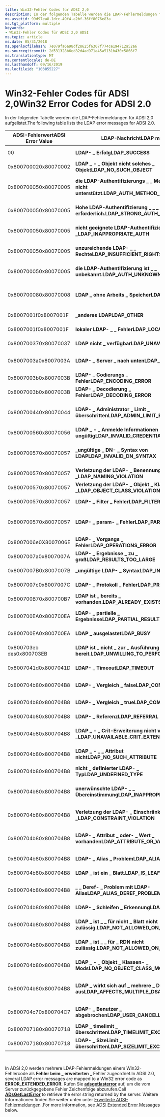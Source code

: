 ```yaml
---
title: Win32-Fehler Codes für ADSI 2,0
description: In der folgenden Tabelle werden die LDAP-Fehlermeldungen für ADSI 2,0 aufgelistet.
ms.assetid: 99d97ea8-1dcc-49f4-a2bf-36ff8076e83a
ms.tgt_platform: multiple
keywords:
- Win32-Fehler Codes für ADSI 2,0 ADSI
ms.topic: article
ms.date: 05/31/2018
ms.openlocfilehash: 7e079fa6a98df28625f6307f774ce194712a52a6
ms.sourcegitcommit: 2d531328b6ed82d4ad971a45a5131b430c5866f7
ms.translationtype: MT
ms.contentlocale: de-DE
ms.lasthandoff: 09/16/2019
ms.locfileid: "103855227"
---
```

# <a name="win32-error-codes-for-adsi-20"></a><span data-ttu-id="c5fd4-104">Win32-Fehler Codes für ADSI 2,0</span><span class="sxs-lookup"><span data-stu-id="c5fd4-104">Win32 Error Codes for ADSI 2.0</span></span>

<span data-ttu-id="c5fd4-105">In der folgenden Tabelle werden die LDAP-Fehlermeldungen für ADSI 2,0 aufgelistet.</span><span class="sxs-lookup"><span data-stu-id="c5fd4-105">The following table lists the LDAP error messages for ADSI 2.0.</span></span>



| <span data-ttu-id="c5fd4-106">ADSI-Fehlerwert</span><span class="sxs-lookup"><span data-stu-id="c5fd4-106">ADSI Error Value</span></span> | <span data-ttu-id="c5fd4-107">LDAP-Nachricht</span><span class="sxs-lookup"><span data-stu-id="c5fd4-107">LDAP message</span></span>                           | <span data-ttu-id="c5fd4-108">Win32-Nachricht</span><span class="sxs-lookup"><span data-stu-id="c5fd4-108">Win32 message</span></span>                        | <span data-ttu-id="c5fd4-109">BESCHREIBUNG</span><span class="sxs-lookup"><span data-stu-id="c5fd4-109">Description</span></span>                                          |
|------------------|----------------------------------------|--------------------------------------|------------------------------------------------------|
| <span data-ttu-id="c5fd4-110">0</span><span class="sxs-lookup"><span data-stu-id="c5fd4-110">0</span></span>                | <span data-ttu-id="c5fd4-111">**LDAP- \_ Erfolg**</span><span class="sxs-lookup"><span data-stu-id="c5fd4-111">**LDAP\_SUCCESS**</span></span>                      | <span data-ttu-id="c5fd4-112">**kein \_ Fehler**</span><span class="sxs-lookup"><span data-stu-id="c5fd4-112">**NO\_ERROR**</span></span>                        | <span data-ttu-id="c5fd4-113">Vorgang erfolgreich.</span><span class="sxs-lookup"><span data-stu-id="c5fd4-113">Operation succeeded.</span></span>                                 |
| <span data-ttu-id="c5fd4-114">0x80070002</span><span class="sxs-lookup"><span data-stu-id="c5fd4-114">0x80070002</span></span>       | <span data-ttu-id="c5fd4-115">**LDAP \_ - \_ Objekt nicht solches \_ Objekt**</span><span class="sxs-lookup"><span data-stu-id="c5fd4-115">**LDAP\_NO\_SUCH\_OBJECT**</span></span>             | <span data-ttu-id="c5fd4-116">**Fehler \_ Datei \_ nicht \_ gefunden.**</span><span class="sxs-lookup"><span data-stu-id="c5fd4-116">**ERROR\_FILE\_NOT\_FOUND**</span></span>          | <span data-ttu-id="c5fd4-117">Das Objekt ist nicht vorhanden.</span><span class="sxs-lookup"><span data-stu-id="c5fd4-117">Object does not exist.</span></span>                               |
| <span data-ttu-id="c5fd4-118">0x80070005</span><span class="sxs-lookup"><span data-stu-id="c5fd4-118">0x80070005</span></span>       | <span data-ttu-id="c5fd4-119">**die LDAP-Authentifizierungs \_ \_ Methode \_ \_ wird nicht unterstützt.**</span><span class="sxs-lookup"><span data-stu-id="c5fd4-119">**LDAP\_AUTH\_METHOD\_NOT\_SUPPORTED**</span></span> | <span data-ttu-id="c5fd4-120">**Fehler \_ Zugriff \_ verweigert**</span><span class="sxs-lookup"><span data-stu-id="c5fd4-120">**ERROR\_ACCESS\_DENIED**</span></span>            | <span data-ttu-id="c5fd4-121">Die Authentifizierungsmethode wird nicht unterstützt.</span><span class="sxs-lookup"><span data-stu-id="c5fd4-121">Authentication method not supported.</span></span>                 |
| <span data-ttu-id="c5fd4-122">0x80070005</span><span class="sxs-lookup"><span data-stu-id="c5fd4-122">0x80070005</span></span>       | <span data-ttu-id="c5fd4-123">**Hohe LDAP-Authentifizierung \_ \_ \_ erforderlich.**</span><span class="sxs-lookup"><span data-stu-id="c5fd4-123">**LDAP\_STRONG\_AUTH\_REQUIRED**</span></span>       | <span data-ttu-id="c5fd4-124">**Fehler \_ Zugriff \_ verweigert**</span><span class="sxs-lookup"><span data-stu-id="c5fd4-124">**ERROR\_ACCESS\_DENIED**</span></span>            | <span data-ttu-id="c5fd4-125">Erfordert eine strenge Authentifizierung.</span><span class="sxs-lookup"><span data-stu-id="c5fd4-125">Requires strong authentication.</span></span>                      |
| <span data-ttu-id="c5fd4-126">0x80070005</span><span class="sxs-lookup"><span data-stu-id="c5fd4-126">0x80070005</span></span>       | <span data-ttu-id="c5fd4-127">**nicht geeignete LDAP-Authentifizierung \_ \_**</span><span class="sxs-lookup"><span data-stu-id="c5fd4-127">**LDAP\_INAPPROPRIATE\_AUTH**</span></span>          | <span data-ttu-id="c5fd4-128">**Fehler \_ Zugriff \_ verweigert**</span><span class="sxs-lookup"><span data-stu-id="c5fd4-128">**ERROR\_ACCESS\_DENIED**</span></span>            | <span data-ttu-id="c5fd4-129">Nicht geeignete Authentifizierung.</span><span class="sxs-lookup"><span data-stu-id="c5fd4-129">Inappropriate authentication.</span></span>                        |
| <span data-ttu-id="c5fd4-130">0x80070005</span><span class="sxs-lookup"><span data-stu-id="c5fd4-130">0x80070005</span></span>       | <span data-ttu-id="c5fd4-131">**unzureichende LDAP- \_ \_ Rechte**</span><span class="sxs-lookup"><span data-stu-id="c5fd4-131">**LDAP\_INSUFFICIENT\_RIGHTS**</span></span>         | <span data-ttu-id="c5fd4-132">**Fehler \_ Zugriff \_ verweigert**</span><span class="sxs-lookup"><span data-stu-id="c5fd4-132">**ERROR\_ACCESS\_DENIED**</span></span>            | <span data-ttu-id="c5fd4-133">Der Benutzer verfügt nicht über ausreichende Zugriffsrechte.</span><span class="sxs-lookup"><span data-stu-id="c5fd4-133">User has insufficient access rights.</span></span>                 |
| <span data-ttu-id="c5fd4-134">0x80070005</span><span class="sxs-lookup"><span data-stu-id="c5fd4-134">0x80070005</span></span>       | <span data-ttu-id="c5fd4-135">**die LDAP-Authentifizierung ist \_ \_ unbekannt.**</span><span class="sxs-lookup"><span data-stu-id="c5fd4-135">**LDAP\_AUTH\_UNKNOWN**</span></span>                | <span data-ttu-id="c5fd4-136">**Fehler \_ Zugriff \_ verweigert**</span><span class="sxs-lookup"><span data-stu-id="c5fd4-136">**ERROR\_ACCESS\_DENIED**</span></span>            | <span data-ttu-id="c5fd4-137">Unbekannter Authentifizierungsfehler.</span><span class="sxs-lookup"><span data-stu-id="c5fd4-137">Unknown authentication error occurred.</span></span>               |
| <span data-ttu-id="c5fd4-138">0x80070008</span><span class="sxs-lookup"><span data-stu-id="c5fd4-138">0x80070008</span></span>       | <span data-ttu-id="c5fd4-139">**LDAP \_ ohne Arbeits \_ Speicher**</span><span class="sxs-lookup"><span data-stu-id="c5fd4-139">**LDAP\_NO\_MEMORY**</span></span>                   | <span data-ttu-id="c5fd4-140">**Fehler \_ nicht \_ genügend Arbeits \_ Speicher**</span><span class="sxs-lookup"><span data-stu-id="c5fd4-140">**ERROR\_NOT\_ENOUGH\_MEMORY**</span></span>       | <span data-ttu-id="c5fd4-141">Das System verfügt nicht über genügend Arbeitsspeicher.</span><span class="sxs-lookup"><span data-stu-id="c5fd4-141">System is out of memory.</span></span>                             |
| <span data-ttu-id="c5fd4-142">0x8007001f</span><span class="sxs-lookup"><span data-stu-id="c5fd4-142">0x8007001F</span></span>       | <span data-ttu-id="c5fd4-143">**\_anderes LDAP**</span><span class="sxs-lookup"><span data-stu-id="c5fd4-143">**LDAP\_OTHER**</span></span>                        | <span data-ttu-id="c5fd4-144">**Fehler \_ gen \_ fehlgeschlagen**</span><span class="sxs-lookup"><span data-stu-id="c5fd4-144">**ERROR\_GEN\_FAILURE**</span></span>              | <span data-ttu-id="c5fd4-145">Unbekannter Fehler.</span><span class="sxs-lookup"><span data-stu-id="c5fd4-145">Unknown error occurred.</span></span>                              |
| <span data-ttu-id="c5fd4-146">0x8007001f</span><span class="sxs-lookup"><span data-stu-id="c5fd4-146">0x8007001F</span></span>       | <span data-ttu-id="c5fd4-147">**lokaler LDAP- \_ \_ Fehler**</span><span class="sxs-lookup"><span data-stu-id="c5fd4-147">**LDAP\_LOCAL\_ERROR**</span></span>                 | <span data-ttu-id="c5fd4-148">**Fehler \_ gen \_ fehlgeschlagen**</span><span class="sxs-lookup"><span data-stu-id="c5fd4-148">**ERROR\_GEN\_FAILURE**</span></span>              | <span data-ttu-id="c5fd4-149">Lokaler Fehler.</span><span class="sxs-lookup"><span data-stu-id="c5fd4-149">Local error occurred.</span></span>                                |
| <span data-ttu-id="c5fd4-150">0x80070037</span><span class="sxs-lookup"><span data-stu-id="c5fd4-150">0x80070037</span></span>       | <span data-ttu-id="c5fd4-151">**LDAP nicht \_ verfügbar**</span><span class="sxs-lookup"><span data-stu-id="c5fd4-151">**LDAP\_UNAVAILABLE**</span></span>                  | <span data-ttu-id="c5fd4-152">**Fehler \_ dev ist \_ nicht \_ vorhanden.**</span><span class="sxs-lookup"><span data-stu-id="c5fd4-152">**ERROR\_DEV\_NOT\_EXIST**</span></span>           | <span data-ttu-id="c5fd4-153">Der Server ist nicht verfügbar.</span><span class="sxs-lookup"><span data-stu-id="c5fd4-153">Server is not available.</span></span>                             |
| <span data-ttu-id="c5fd4-154">0x8007003a</span><span class="sxs-lookup"><span data-stu-id="c5fd4-154">0x8007003A</span></span>       | <span data-ttu-id="c5fd4-155">**LDAP- \_ Server \_ nach unten**</span><span class="sxs-lookup"><span data-stu-id="c5fd4-155">**LDAP\_SERVER\_DOWN**</span></span>                 | <span data-ttu-id="c5fd4-156">**Fehler bei fehlerhafter Netzwerk Zuweisung. \_ \_ \_**</span><span class="sxs-lookup"><span data-stu-id="c5fd4-156">**ERROR\_BAD\_NET\_RESP**</span></span>            | <span data-ttu-id="c5fd4-157">Der LDAP-Server kann nicht kontaktiert werden.</span><span class="sxs-lookup"><span data-stu-id="c5fd4-157">Cannot contact the LDAP server.</span></span>                      |
| <span data-ttu-id="c5fd4-158">0x8007003b</span><span class="sxs-lookup"><span data-stu-id="c5fd4-158">0x8007003B</span></span>       | <span data-ttu-id="c5fd4-159">**LDAP- \_ Codierungs \_ Fehler**</span><span class="sxs-lookup"><span data-stu-id="c5fd4-159">**LDAP\_ENCODING\_ERROR**</span></span>              | <span data-ttu-id="c5fd4-160">**Fehler beim \_ unexp \_ net \_ Err.**</span><span class="sxs-lookup"><span data-stu-id="c5fd4-160">**ERROR\_UNEXP\_NET\_ERR**</span></span>           | <span data-ttu-id="c5fd4-161">Codierungsfehler.</span><span class="sxs-lookup"><span data-stu-id="c5fd4-161">Encoding error occurred.</span></span>                             |
| <span data-ttu-id="c5fd4-162">0x8007003b</span><span class="sxs-lookup"><span data-stu-id="c5fd4-162">0x8007003B</span></span>       | <span data-ttu-id="c5fd4-163">**LDAP- \_ Decodierung \_ Fehler**</span><span class="sxs-lookup"><span data-stu-id="c5fd4-163">**LDAP\_DECODING\_ERROR**</span></span>              | <span data-ttu-id="c5fd4-164">**Fehler beim \_ unexp \_ net \_ Err.**</span><span class="sxs-lookup"><span data-stu-id="c5fd4-164">**ERROR\_UNEXP\_NET\_ERR**</span></span>           | <span data-ttu-id="c5fd4-165">Decodierungs Fehler.</span><span class="sxs-lookup"><span data-stu-id="c5fd4-165">Decoding error occurred.</span></span>                             |
| <span data-ttu-id="c5fd4-166">0x80070044</span><span class="sxs-lookup"><span data-stu-id="c5fd4-166">0x80070044</span></span>       | <span data-ttu-id="c5fd4-167">**LDAP- \_ Administrator \_ Limit \_ überschritten**</span><span class="sxs-lookup"><span data-stu-id="c5fd4-167">**LDAP\_ADMIN\_LIMIT\_EXCEEDED**</span></span>       | <span data-ttu-id="c5fd4-168">**Fehler \_ zu \_ viele \_ Namen.**</span><span class="sxs-lookup"><span data-stu-id="c5fd4-168">**ERROR\_TOO\_MANY\_NAMES**</span></span>          | <span data-ttu-id="c5fd4-169">Die Verwaltungs Beschränkung auf dem Server wurde überschritten.</span><span class="sxs-lookup"><span data-stu-id="c5fd4-169">Exceeded administration limit on the server.</span></span>         |
| <span data-ttu-id="c5fd4-170">0x80070056</span><span class="sxs-lookup"><span data-stu-id="c5fd4-170">0x80070056</span></span>       | <span data-ttu-id="c5fd4-171">**LDAP \_ - \_ Anmelde Informationen ungültig**</span><span class="sxs-lookup"><span data-stu-id="c5fd4-171">**LDAP\_INVALID\_CREDENTIALS**</span></span>         | <span data-ttu-id="c5fd4-172">**Fehler \_ ungültiges \_ Kennwort**</span><span class="sxs-lookup"><span data-stu-id="c5fd4-172">**ERROR\_INVALID\_PASSWORD**</span></span>         | <span data-ttu-id="c5fd4-173">Die Anmelde Informationen sind ungültig.</span><span class="sxs-lookup"><span data-stu-id="c5fd4-173">Credential not valid.</span></span>                                |
| <span data-ttu-id="c5fd4-174">0x80070057</span><span class="sxs-lookup"><span data-stu-id="c5fd4-174">0x80070057</span></span>       | <span data-ttu-id="c5fd4-175">**\_ungültige \_ DN- \_ Syntax von LDAP**</span><span class="sxs-lookup"><span data-stu-id="c5fd4-175">**LDAP\_INVALID\_DN\_SYNTAX**</span></span>          | <span data-ttu-id="c5fd4-176">**Fehler bei \_ ungültigem \_ Parameter**</span><span class="sxs-lookup"><span data-stu-id="c5fd4-176">**ERROR\_INVALID\_PARAMETER**</span></span>        | <span data-ttu-id="c5fd4-177">Der Distinguished Name weist eine ungültige Syntax auf.</span><span class="sxs-lookup"><span data-stu-id="c5fd4-177">Distinguished name has syntax that is not valid.</span></span>     |
| <span data-ttu-id="c5fd4-178">0x80070057</span><span class="sxs-lookup"><span data-stu-id="c5fd4-178">0x80070057</span></span>       | <span data-ttu-id="c5fd4-179">**Verletzung der LDAP- \_ Benennung \_**</span><span class="sxs-lookup"><span data-stu-id="c5fd4-179">**LDAP\_NAMING\_VIOLATION**</span></span>            | <span data-ttu-id="c5fd4-180">**Fehler bei \_ ungültigem \_ Parameter**</span><span class="sxs-lookup"><span data-stu-id="c5fd4-180">**ERROR\_INVALID\_PARAMETER**</span></span>        | <span data-ttu-id="c5fd4-181">Benennungs Verletzung.</span><span class="sxs-lookup"><span data-stu-id="c5fd4-181">Naming violation.</span></span>                                    |
| <span data-ttu-id="c5fd4-182">0x80070057</span><span class="sxs-lookup"><span data-stu-id="c5fd4-182">0x80070057</span></span>       | <span data-ttu-id="c5fd4-183">**Verletzung der LDAP- \_ Objekt \_ Klasse \_**</span><span class="sxs-lookup"><span data-stu-id="c5fd4-183">**LDAP\_OBJECT\_CLASS\_VIOLATION**</span></span>     | <span data-ttu-id="c5fd4-184">**Fehler bei \_ ungültigem \_ Parameter**</span><span class="sxs-lookup"><span data-stu-id="c5fd4-184">**ERROR\_INVALID\_PARAMETER**</span></span>        | <span data-ttu-id="c5fd4-185">Objektklassen Verletzung.</span><span class="sxs-lookup"><span data-stu-id="c5fd4-185">Object class violation.</span></span>                              |
| <span data-ttu-id="c5fd4-186">0x80070057</span><span class="sxs-lookup"><span data-stu-id="c5fd4-186">0x80070057</span></span>       | <span data-ttu-id="c5fd4-187">**LDAP- \_ Filter \_ Fehler**</span><span class="sxs-lookup"><span data-stu-id="c5fd4-187">**LDAP\_FILTER\_ERROR**</span></span>                | <span data-ttu-id="c5fd4-188">**Fehler bei \_ ungültigem \_ Parameter**</span><span class="sxs-lookup"><span data-stu-id="c5fd4-188">**ERROR\_INVALID\_PARAMETER**</span></span>        | <span data-ttu-id="c5fd4-189">Der Suchfilter ist falsch.</span><span class="sxs-lookup"><span data-stu-id="c5fd4-189">Search filter is bad.</span></span>                                |
| <span data-ttu-id="c5fd4-190">0x80070057</span><span class="sxs-lookup"><span data-stu-id="c5fd4-190">0x80070057</span></span>       | <span data-ttu-id="c5fd4-191">**LDAP- \_ param- \_ Fehler**</span><span class="sxs-lookup"><span data-stu-id="c5fd4-191">**LDAP\_PARAM\_ERROR**</span></span>                 | <span data-ttu-id="c5fd4-192">**Fehler bei \_ ungültigem \_ Parameter**</span><span class="sxs-lookup"><span data-stu-id="c5fd4-192">**ERROR\_INVALID\_PARAMETER**</span></span>        | <span data-ttu-id="c5fd4-193">Ein ungültiger Parameter wurde an eine Routine übergeben.</span><span class="sxs-lookup"><span data-stu-id="c5fd4-193">Bad parameter was passed to a routine.</span></span>               |
| <span data-ttu-id="c5fd4-194">0x8007006e</span><span class="sxs-lookup"><span data-stu-id="c5fd4-194">0X8007006E</span></span>       | <span data-ttu-id="c5fd4-195">**LDAP- \_ Vorgangs \_ Fehler**</span><span class="sxs-lookup"><span data-stu-id="c5fd4-195">**LDAP\_OPERATIONS\_ERROR**</span></span>            | <span data-ttu-id="c5fd4-196">**Fehler beim \_ Öffnen. \_**</span><span class="sxs-lookup"><span data-stu-id="c5fd4-196">**ERROR\_OPEN\_FAILED**</span></span>              | <span data-ttu-id="c5fd4-197">Vorgangs Fehler.</span><span class="sxs-lookup"><span data-stu-id="c5fd4-197">Operation error occurred.</span></span>                            |
| <span data-ttu-id="c5fd4-198">0x8007007a</span><span class="sxs-lookup"><span data-stu-id="c5fd4-198">0x8007007A</span></span>       | <span data-ttu-id="c5fd4-199">**LDAP- \_ Ergebnisse \_ zu \_ groß**</span><span class="sxs-lookup"><span data-stu-id="c5fd4-199">**LDAP\_RESULTS\_TOO\_LARGE**</span></span>          | <span data-ttu-id="c5fd4-200">**Fehler \_ beim \_ Puffer.**</span><span class="sxs-lookup"><span data-stu-id="c5fd4-200">**ERROR\_INSUFFICIENT\_BUFFER**</span></span>      | <span data-ttu-id="c5fd4-201">Der Resultset ist zu groß.</span><span class="sxs-lookup"><span data-stu-id="c5fd4-201">Results set is too large.</span></span>                            |
| <span data-ttu-id="c5fd4-202">0x8007007B</span><span class="sxs-lookup"><span data-stu-id="c5fd4-202">0x8007007B</span></span>       | <span data-ttu-id="c5fd4-203">**\_ungültige LDAP- \_ Syntax**</span><span class="sxs-lookup"><span data-stu-id="c5fd4-203">**LDAP\_INVALID\_SYNTAX**</span></span>              | <span data-ttu-id="c5fd4-204">**\_ungültiger \_ Name.**</span><span class="sxs-lookup"><span data-stu-id="c5fd4-204">**ERROR\_INVALID\_NAME**</span></span>             | <span data-ttu-id="c5fd4-205">Die Syntax ist ungültig.</span><span class="sxs-lookup"><span data-stu-id="c5fd4-205">Syntax not valid.</span></span>                                    |
| <span data-ttu-id="c5fd4-206">0x8007007c</span><span class="sxs-lookup"><span data-stu-id="c5fd4-206">0x8007007C</span></span>       | <span data-ttu-id="c5fd4-207">**LDAP- \_ Protokoll \_ Fehler**</span><span class="sxs-lookup"><span data-stu-id="c5fd4-207">**LDAP\_PROTOCOL\_ERROR**</span></span>              | <span data-ttu-id="c5fd4-208">**\_ungültige \_ Ebene**</span><span class="sxs-lookup"><span data-stu-id="c5fd4-208">**ERROR\_INVALID\_LEVEL**</span></span>            | <span data-ttu-id="c5fd4-209">Protokollfehler.</span><span class="sxs-lookup"><span data-stu-id="c5fd4-209">Protocol error.</span></span>                                      |
| <span data-ttu-id="c5fd4-210">0x800700B7</span><span class="sxs-lookup"><span data-stu-id="c5fd4-210">0x800700B7</span></span>       | <span data-ttu-id="c5fd4-211">**LDAP ist \_ bereits \_ vorhanden.**</span><span class="sxs-lookup"><span data-stu-id="c5fd4-211">**LDAP\_ALREADY\_EXISTS**</span></span>              | <span data-ttu-id="c5fd4-212">**Fehler ist \_ bereits \_ vorhanden.**</span><span class="sxs-lookup"><span data-stu-id="c5fd4-212">**ERROR\_ALREADY\_EXISTS**</span></span>           | <span data-ttu-id="c5fd4-213">Das Objekt ist bereits vorhanden.</span><span class="sxs-lookup"><span data-stu-id="c5fd4-213">Object already exists.</span></span>                               |
| <span data-ttu-id="c5fd4-214">0x800700EA</span><span class="sxs-lookup"><span data-stu-id="c5fd4-214">0x800700EA</span></span>       | <span data-ttu-id="c5fd4-215">**LDAP- \_ partielle \_ Ergebnisse**</span><span class="sxs-lookup"><span data-stu-id="c5fd4-215">**LDAP\_PARTIAL\_RESULTS**</span></span>             | <span data-ttu-id="c5fd4-216">**Fehler \_ Weitere \_ Daten**</span><span class="sxs-lookup"><span data-stu-id="c5fd4-216">**ERROR\_MORE\_DATA**</span></span>                | <span data-ttu-id="c5fd4-217">Partielle Ergebnisse und Verweise wurden empfangen.</span><span class="sxs-lookup"><span data-stu-id="c5fd4-217">Partial results and referrals received.</span></span>              |
| <span data-ttu-id="c5fd4-218">0x800700EA</span><span class="sxs-lookup"><span data-stu-id="c5fd4-218">0x800700EA</span></span>       | <span data-ttu-id="c5fd4-219">**LDAP \_ ausgelastet**</span><span class="sxs-lookup"><span data-stu-id="c5fd4-219">**LDAP\_BUSY**</span></span>                         | <span data-ttu-id="c5fd4-220">**Fehler \_ ausgelastet**</span><span class="sxs-lookup"><span data-stu-id="c5fd4-220">**ERROR\_BUSY**</span></span>                      | <span data-ttu-id="c5fd4-221">Der Server ist ausgelastet.</span><span class="sxs-lookup"><span data-stu-id="c5fd4-221">Server is busy.</span></span>                                      |
| <span data-ttu-id="c5fd4-222">0x800703eb des</span><span class="sxs-lookup"><span data-stu-id="c5fd4-222">0x800703EB</span></span>       | <span data-ttu-id="c5fd4-223">**LDAP ist \_ nicht \_ zur \_ Ausführung bereit.**</span><span class="sxs-lookup"><span data-stu-id="c5fd4-223">**LDAP\_UNWILLING\_TO\_PERFORM**</span></span>       | <span data-ttu-id="c5fd4-224">**der Fehler \_ kann \_ nicht \_ vervollständigt werden.**</span><span class="sxs-lookup"><span data-stu-id="c5fd4-224">**ERROR\_CAN\_NOT\_COMPLETE**</span></span>        | <span data-ttu-id="c5fd4-225">Der Server kann den Vorgang nicht ausführen.</span><span class="sxs-lookup"><span data-stu-id="c5fd4-225">Server cannot perform operation.</span></span>                     |
| <span data-ttu-id="c5fd4-226">0x8007041d</span><span class="sxs-lookup"><span data-stu-id="c5fd4-226">0x8007041D</span></span>       | <span data-ttu-id="c5fd4-227">**LDAP- \_ Timeout**</span><span class="sxs-lookup"><span data-stu-id="c5fd4-227">**LDAP\_TIMEOUT**</span></span>                      | <span data-ttu-id="c5fd4-228">**Timeout für Fehler \_ Dienst \_ Anforderung \_**</span><span class="sxs-lookup"><span data-stu-id="c5fd4-228">**ERROR\_SERVICE\_REQUEST\_TIMEOUT**</span></span> | <span data-ttu-id="c5fd4-229">Timeout bei der Suche.</span><span class="sxs-lookup"><span data-stu-id="c5fd4-229">Search timed out.</span></span>                                    |
| <span data-ttu-id="c5fd4-230">0x800704b8</span><span class="sxs-lookup"><span data-stu-id="c5fd4-230">0x800704B8</span></span>       | <span data-ttu-id="c5fd4-231">**LDAP- \_ Vergleich \_ false**</span><span class="sxs-lookup"><span data-stu-id="c5fd4-231">**LDAP\_COMPARE\_FALSE**</span></span>               | <span data-ttu-id="c5fd4-232">**Fehler beim \_ erweiterten \_ Fehler.**</span><span class="sxs-lookup"><span data-stu-id="c5fd4-232">**ERROR\_EXTENDED\_ERROR**</span></span>           | <span data-ttu-id="c5fd4-233">Compare hat **false** zurückgegeben.</span><span class="sxs-lookup"><span data-stu-id="c5fd4-233">Compare yielded **FALSE**.</span></span>                           |
| <span data-ttu-id="c5fd4-234">0x800704b8</span><span class="sxs-lookup"><span data-stu-id="c5fd4-234">0x800704B8</span></span>       | <span data-ttu-id="c5fd4-235">**LDAP- \_ Vergleich \_ true**</span><span class="sxs-lookup"><span data-stu-id="c5fd4-235">**LDAP\_COMPARE\_TRUE**</span></span>                | <span data-ttu-id="c5fd4-236">**Fehler beim \_ erweiterten \_ Fehler.**</span><span class="sxs-lookup"><span data-stu-id="c5fd4-236">**ERROR\_EXTENDED\_ERROR**</span></span>           | <span data-ttu-id="c5fd4-237">Compare hat **true** ergeben.</span><span class="sxs-lookup"><span data-stu-id="c5fd4-237">Compare yielded **TRUE**.</span></span>                            |
| <span data-ttu-id="c5fd4-238">0x800704b8</span><span class="sxs-lookup"><span data-stu-id="c5fd4-238">0x800704B8</span></span>       | <span data-ttu-id="c5fd4-239">**LDAP- \_ Referenz**</span><span class="sxs-lookup"><span data-stu-id="c5fd4-239">**LDAP\_REFERRAL**</span></span>                     | <span data-ttu-id="c5fd4-240">**Fehler beim \_ erweiterten \_ Fehler.**</span><span class="sxs-lookup"><span data-stu-id="c5fd4-240">**ERROR\_EXTENDED\_ERROR**</span></span>           | <span data-ttu-id="c5fd4-241">Der Verweis kann nicht aufgelöst werden.</span><span class="sxs-lookup"><span data-stu-id="c5fd4-241">Cannot resolve referral.</span></span>                             |
| <span data-ttu-id="c5fd4-242">0x800704b8</span><span class="sxs-lookup"><span data-stu-id="c5fd4-242">0x800704B8</span></span>       | <span data-ttu-id="c5fd4-243">**LDAP \_ - \_ Crit-Erweiterung nicht verfügbar \_**</span><span class="sxs-lookup"><span data-stu-id="c5fd4-243">**LDAP\_UNAVAILABLE\_CRIT\_EXTENSION**</span></span> | <span data-ttu-id="c5fd4-244">**Fehler beim \_ erweiterten \_ Fehler.**</span><span class="sxs-lookup"><span data-stu-id="c5fd4-244">**ERROR\_EXTENDED\_ERROR**</span></span>           | <span data-ttu-id="c5fd4-245">Kritische Erweiterung ist nicht verfügbar.</span><span class="sxs-lookup"><span data-stu-id="c5fd4-245">Critical extension is unavailable.</span></span>                   |
| <span data-ttu-id="c5fd4-246">0x800704b8</span><span class="sxs-lookup"><span data-stu-id="c5fd4-246">0x800704B8</span></span>       | <span data-ttu-id="c5fd4-247">**LDAP \_ - \_ \_ Attribut nicht**</span><span class="sxs-lookup"><span data-stu-id="c5fd4-247">**LDAP\_NO\_SUCH\_ATTRIBUTE**</span></span>          | <span data-ttu-id="c5fd4-248">**Fehler beim \_ erweiterten \_ Fehler.**</span><span class="sxs-lookup"><span data-stu-id="c5fd4-248">**ERROR\_EXTENDED\_ERROR**</span></span>           | <span data-ttu-id="c5fd4-249">Das angeforderte Attribut ist nicht vorhanden.</span><span class="sxs-lookup"><span data-stu-id="c5fd4-249">Requested attribute does not exist.</span></span>                  |
| <span data-ttu-id="c5fd4-250">0x800704b8</span><span class="sxs-lookup"><span data-stu-id="c5fd4-250">0x800704B8</span></span>       | <span data-ttu-id="c5fd4-251">**nicht \_ definierter LDAP- \_ Typ**</span><span class="sxs-lookup"><span data-stu-id="c5fd4-251">**LDAP\_UNDEFINED\_TYPE**</span></span>              | <span data-ttu-id="c5fd4-252">**Fehler beim \_ erweiterten \_ Fehler.**</span><span class="sxs-lookup"><span data-stu-id="c5fd4-252">**ERROR\_EXTENDED\_ERROR**</span></span>           | <span data-ttu-id="c5fd4-253">Der Typ ist nicht definiert.</span><span class="sxs-lookup"><span data-stu-id="c5fd4-253">Type is not defined.</span></span>                                 |
| <span data-ttu-id="c5fd4-254">0x800704b8</span><span class="sxs-lookup"><span data-stu-id="c5fd4-254">0x800704B8</span></span>       | <span data-ttu-id="c5fd4-255">**unerwünschte LDAP- \_ \_ Übereinstimmung**</span><span class="sxs-lookup"><span data-stu-id="c5fd4-255">**LDAP\_INAPPROPRIATE\_MATCHING**</span></span>      | <span data-ttu-id="c5fd4-256">**Fehler beim \_ erweiterten \_ Fehler.**</span><span class="sxs-lookup"><span data-stu-id="c5fd4-256">**ERROR\_EXTENDED\_ERROR**</span></span>           | <span data-ttu-id="c5fd4-257">Es ist eine ungeeignete Übereinstimmung vorhanden.</span><span class="sxs-lookup"><span data-stu-id="c5fd4-257">There was an inappropriate matching.</span></span>                 |
| <span data-ttu-id="c5fd4-258">0x800704b8</span><span class="sxs-lookup"><span data-stu-id="c5fd4-258">0x800704B8</span></span>       | <span data-ttu-id="c5fd4-259">**Verletzung der LDAP- \_ Einschränkung \_**</span><span class="sxs-lookup"><span data-stu-id="c5fd4-259">**LDAP\_CONSTRAINT\_VIOLATION**</span></span>        | <span data-ttu-id="c5fd4-260">**Fehler beim \_ erweiterten \_ Fehler.**</span><span class="sxs-lookup"><span data-stu-id="c5fd4-260">**ERROR\_EXTENDED\_ERROR**</span></span>           | <span data-ttu-id="c5fd4-261">Eine Einschränkungs Verletzung ist aufgetreten.</span><span class="sxs-lookup"><span data-stu-id="c5fd4-261">There was a constrain violation.</span></span>                     |
| <span data-ttu-id="c5fd4-262">0x800704b8</span><span class="sxs-lookup"><span data-stu-id="c5fd4-262">0x800704B8</span></span>       | <span data-ttu-id="c5fd4-263">**LDAP- \_ Attribut \_ oder- \_ Wert \_ vorhanden**</span><span class="sxs-lookup"><span data-stu-id="c5fd4-263">**LDAP\_ATTRIBUTE\_OR\_VALUE\_EXISTS**</span></span> | <span data-ttu-id="c5fd4-264">**Fehler beim \_ erweiterten \_ Fehler.**</span><span class="sxs-lookup"><span data-stu-id="c5fd4-264">**ERROR\_EXTENDED\_ERROR**</span></span>           | <span data-ttu-id="c5fd4-265">Das Attribut ist vorhanden, oder der Wert wurde zugewiesen.</span><span class="sxs-lookup"><span data-stu-id="c5fd4-265">The attribute exists or the value has been assigned.</span></span> |
| <span data-ttu-id="c5fd4-266">0x800704b8</span><span class="sxs-lookup"><span data-stu-id="c5fd4-266">0x800704B8</span></span>       | <span data-ttu-id="c5fd4-267">**LDAP- \_ Alias \_ Problem**</span><span class="sxs-lookup"><span data-stu-id="c5fd4-267">**LDAP\_ALIAS\_PROBLEM**</span></span>               | <span data-ttu-id="c5fd4-268">**Fehler beim \_ erweiterten \_ Fehler.**</span><span class="sxs-lookup"><span data-stu-id="c5fd4-268">**ERROR\_EXTENDED\_ERROR**</span></span>           | <span data-ttu-id="c5fd4-269">Der Alias ist ungültig.</span><span class="sxs-lookup"><span data-stu-id="c5fd4-269">Alias is not valid.</span></span>                                  |
| <span data-ttu-id="c5fd4-270">0x800704b8</span><span class="sxs-lookup"><span data-stu-id="c5fd4-270">0x800704B8</span></span>       | <span data-ttu-id="c5fd4-271">**LDAP \_ ist ein \_ Blatt.**</span><span class="sxs-lookup"><span data-stu-id="c5fd4-271">**LDAP\_IS\_LEAF**</span></span>                     | <span data-ttu-id="c5fd4-272">**Fehler beim \_ erweiterten \_ Fehler.**</span><span class="sxs-lookup"><span data-stu-id="c5fd4-272">**ERROR\_EXTENDED\_ERROR**</span></span>           | <span data-ttu-id="c5fd4-273">Das Objekt ist ein Blatt.</span><span class="sxs-lookup"><span data-stu-id="c5fd4-273">Object is a leaf.</span></span>                                    |
| <span data-ttu-id="c5fd4-274">0x800704b8</span><span class="sxs-lookup"><span data-stu-id="c5fd4-274">0x800704B8</span></span>       | <span data-ttu-id="c5fd4-275">**\_ \_ Deref- \_ Problem mit LDAP-Alias**</span><span class="sxs-lookup"><span data-stu-id="c5fd4-275">**LDAP\_ALIAS\_DEREF\_PROBLEM**</span></span>        | <span data-ttu-id="c5fd4-276">**Fehler beim \_ erweiterten \_ Fehler.**</span><span class="sxs-lookup"><span data-stu-id="c5fd4-276">**ERROR\_EXTENDED\_ERROR**</span></span>           | <span data-ttu-id="c5fd4-277">Der Alias kann nicht dereferenziert werden.</span><span class="sxs-lookup"><span data-stu-id="c5fd4-277">Cannot dereference the alias.</span></span>                        |
| <span data-ttu-id="c5fd4-278">0x800704b8</span><span class="sxs-lookup"><span data-stu-id="c5fd4-278">0x800704B8</span></span>       | <span data-ttu-id="c5fd4-279">**LDAP- \_ Schleifen \_ Erkennung**</span><span class="sxs-lookup"><span data-stu-id="c5fd4-279">**LDAP\_LOOP\_DETECT**</span></span>                 | <span data-ttu-id="c5fd4-280">**Fehler beim \_ erweiterten \_ Fehler.**</span><span class="sxs-lookup"><span data-stu-id="c5fd4-280">**ERROR\_EXTENDED\_ERROR**</span></span>           | <span data-ttu-id="c5fd4-281">Die Schleife wurde erkannt.</span><span class="sxs-lookup"><span data-stu-id="c5fd4-281">Loop was detected.</span></span>                                   |
| <span data-ttu-id="c5fd4-282">0x800704b8</span><span class="sxs-lookup"><span data-stu-id="c5fd4-282">0x800704B8</span></span>       | <span data-ttu-id="c5fd4-283">**LDAP \_ ist \_ \_ für nicht \_ Blatt nicht zulässig.**</span><span class="sxs-lookup"><span data-stu-id="c5fd4-283">**LDAP\_NOT\_ALLOWED\_ON\_NONLEAF**</span></span>    | <span data-ttu-id="c5fd4-284">**Fehler beim \_ erweiterten \_ Fehler.**</span><span class="sxs-lookup"><span data-stu-id="c5fd4-284">**ERROR\_EXTENDED\_ERROR**</span></span>           | <span data-ttu-id="c5fd4-285">Der Vorgang ist für ein nicht-Blatt Objekt nicht zulässig.</span><span class="sxs-lookup"><span data-stu-id="c5fd4-285">Operation is not allowed on a non-leaf object.</span></span>       |
| <span data-ttu-id="c5fd4-286">0x800704b8</span><span class="sxs-lookup"><span data-stu-id="c5fd4-286">0x800704B8</span></span>       | <span data-ttu-id="c5fd4-287">**LDAP \_ ist \_ \_ für \_ RDN nicht zulässig.**</span><span class="sxs-lookup"><span data-stu-id="c5fd4-287">**LDAP\_NOT\_ALLOWED\_ON\_RDN**</span></span>        | <span data-ttu-id="c5fd4-288">**Fehler beim \_ erweiterten \_ Fehler.**</span><span class="sxs-lookup"><span data-stu-id="c5fd4-288">**ERROR\_EXTENDED\_ERROR**</span></span>           | <span data-ttu-id="c5fd4-289">Der Vorgang ist für RDN nicht zulässig.</span><span class="sxs-lookup"><span data-stu-id="c5fd4-289">Operation is not allowed on RDN.</span></span>                     |
| <span data-ttu-id="c5fd4-290">0x800704b8</span><span class="sxs-lookup"><span data-stu-id="c5fd4-290">0x800704B8</span></span>       | <span data-ttu-id="c5fd4-291">**LDAP \_ - \_ Objekt \_ Klassen- \_ Mods**</span><span class="sxs-lookup"><span data-stu-id="c5fd4-291">**LDAP\_NO\_OBJECT\_CLASS\_MODS**</span></span>      | <span data-ttu-id="c5fd4-292">**Fehler beim \_ erweiterten \_ Fehler.**</span><span class="sxs-lookup"><span data-stu-id="c5fd4-292">**ERROR\_EXTENDED\_ERROR**</span></span>           | <span data-ttu-id="c5fd4-293">Objektklasse kann nicht geändert werden.</span><span class="sxs-lookup"><span data-stu-id="c5fd4-293">Cannot modify object class.</span></span>                          |
| <span data-ttu-id="c5fd4-294">0x800704b8</span><span class="sxs-lookup"><span data-stu-id="c5fd4-294">0x800704B8</span></span>       | <span data-ttu-id="c5fd4-295">**LDAP \_ wirkt sich auf \_ mehrere \_ DSAs aus**</span><span class="sxs-lookup"><span data-stu-id="c5fd4-295">**LDAP\_AFFECTS\_MULTIPLE\_DSAS**</span></span>      | <span data-ttu-id="c5fd4-296">**Fehler beim \_ erweiterten \_ Fehler.**</span><span class="sxs-lookup"><span data-stu-id="c5fd4-296">**ERROR\_EXTENDED\_ERROR**</span></span>           | <span data-ttu-id="c5fd4-297">Es sind mehrere Verzeichnisdienstagenten betroffen.</span><span class="sxs-lookup"><span data-stu-id="c5fd4-297">Multiple directory service agents are affected.</span></span>      |
| <span data-ttu-id="c5fd4-298">0x800704c7</span><span class="sxs-lookup"><span data-stu-id="c5fd4-298">0x800704C7</span></span>       | <span data-ttu-id="c5fd4-299">**LDAP- \_ Benutzer \_ abgebrochen**</span><span class="sxs-lookup"><span data-stu-id="c5fd4-299">**LDAP\_USER\_CANCELLED**</span></span>              | <span data-ttu-id="c5fd4-300">**Fehler \_ abgebrochen**</span><span class="sxs-lookup"><span data-stu-id="c5fd4-300">**ERROR\_CANCELLED**</span></span>                 | <span data-ttu-id="c5fd4-301">Der Benutzer hat den Vorgang abgebrochen.</span><span class="sxs-lookup"><span data-stu-id="c5fd4-301">User has canceled the operation.</span></span>                     |
| <span data-ttu-id="c5fd4-302">0x80070718</span><span class="sxs-lookup"><span data-stu-id="c5fd4-302">0x80070718</span></span>       | <span data-ttu-id="c5fd4-303">**LDAP \_ timelimit \_ überschritten**</span><span class="sxs-lookup"><span data-stu-id="c5fd4-303">**LDAP\_TIMELIMIT\_EXCEEDED**</span></span>          | <span data-ttu-id="c5fd4-304">**Fehler bei \_ nicht \_ ausreichendem \_ Kontingent.**</span><span class="sxs-lookup"><span data-stu-id="c5fd4-304">**ERROR\_NOT\_ENOUGH\_QUOTA**</span></span>        | <span data-ttu-id="c5fd4-305">Das Zeitlimit wurde überschritten.</span><span class="sxs-lookup"><span data-stu-id="c5fd4-305">Exceeded time limit.</span></span>                                 |
| <span data-ttu-id="c5fd4-306">0x80070718</span><span class="sxs-lookup"><span data-stu-id="c5fd4-306">0x80070718</span></span>       | <span data-ttu-id="c5fd4-307">**LDAP- \_ SizeLimit \_ überschritten**</span><span class="sxs-lookup"><span data-stu-id="c5fd4-307">**LDAP\_SIZELIMIT\_EXCEEDED**</span></span>          | <span data-ttu-id="c5fd4-308">**Fehler bei \_ nicht \_ ausreichendem \_ Kontingent.**</span><span class="sxs-lookup"><span data-stu-id="c5fd4-308">**ERROR\_NOT\_ENOUGH\_QUOTA**</span></span>        | <span data-ttu-id="c5fd4-309">Das Größenlimit wurde überschritten.</span><span class="sxs-lookup"><span data-stu-id="c5fd4-309">Exceeded size limit.</span></span>                                 |



 

<span data-ttu-id="c5fd4-310">In ADSI 2,0 werden mehrere LDAP-Fehlermeldungen einem Win32-Fehlercode als **Fehler beim \_ erweiterten \_** Fehler zugeordnet.</span><span class="sxs-lookup"><span data-stu-id="c5fd4-310">In ADSI 2.0, several LDAP error messages are mapped to a Win32 error code as **ERROR\_EXTENDED\_ERROR**.</span></span> <span data-ttu-id="c5fd4-311">Rufen Sie [**adsgetlasterror**](/windows/desktop/api/Adshlp/nf-adshlp-adsgetlasterror) auf, um die vom Server zurückgegebene Fehler Zeichenfolge abzurufen.</span><span class="sxs-lookup"><span data-stu-id="c5fd4-311">Call [**ADsGetLastError**](/windows/desktop/api/Adshlp/nf-adshlp-adsgetlasterror) to retrieve the error string returned by the server.</span></span> <span data-ttu-id="c5fd4-312">Weitere Informationen finden Sie weiter unten unter [Erweiterte ADSI-Fehlermeldungen](adsi-extended-error-messages.md) .</span><span class="sxs-lookup"><span data-stu-id="c5fd4-312">For more information, see [ADSI Extended Error Messages](adsi-extended-error-messages.md) below.</span></span>

 

 




